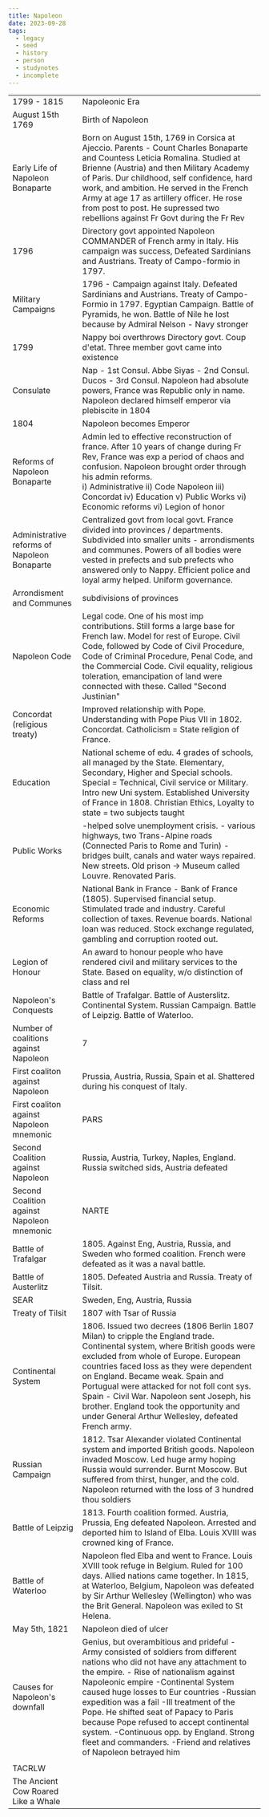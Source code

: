 ```yaml
---
title: Napoleon
date: 2023-09-28
tags:
  - legacy
  - seed
  - history
  - person
  - studynotes
  - incomplete
---
```

|   |   |
|---|---|
|1799 - 1815|Napoleonic Era|
|August 15th 1769|Birth of Napoleon|
|Early Life of Napoleon Bonaparte|Born on August 15th, 1769 in Corsica at Ajeccio. Parents - Count Charles Bonaparte and Countess Leticia Romalina. Studied at Brienne (Austria) and then Military Academy of Paris. Dur childhood, self confidence, hard work, and ambition. He served in the French Army at age 17 as artillery officer. He rose from post to post. He supressed two rebellions against Fr Govt during the Fr Rev|
|1796|Directory govt appointed Napoleon COMMANDER of French army in Italy. His campaign was success, Defeated Sardinians and Austrians. Treaty of Campo-formio in 1797.|
|Military Campaigns|1796 - Campaign against Italy. Defeated Sardinians and Austrians. Treaty of Campo-Formio in 1797. Egyptian Campaign. Battle of Pyramids, he won. Battle of Nile he lost because by Admiral Nelson - Navy stronger|
|1799|Nappy boi overthrows Directory govt. Coup d'etat. Three member govt came into existence|
|Consulate|Nap - 1st Consul. Abbe Siyas - 2nd Consul. Ducos - 3rd Consul. Napoleon had absolute powers, France was Republic only in name. Napoleon declared himself emperor via plebiscite in 1804|
|1804|Napoleon becomes Emperor|
|Reforms of Napoleon Bonaparte|Admin led to effective reconstruction of france. After 10 years of change during Fr Rev, France was exp a period of chaos and confusion. Napoleon brought order through his admin reforms.  <br>i) Administrative ii) Code Napoleon iii) Concordat iv) Education v) Public Works vi) Economic reforms vi) Legion of honor|
|Administrative reforms of Napoleon Bonaparte|Centralized govt from local govt. France divided into provinces / departments. Subdivided into smaller units - arrondisments and communes. Powers of all bodies were vested in prefects and sub prefects who answered only to Nappy. Efficient police and loyal army helped. Uniform governance.|
|Arrondisment and Communes|subdivisions of provinces|
|Napoleon Code|Legal code. One of his most imp contributions. Still forms a large base for French law. Model for rest of Europe. Civil Code, followed by Code of Civil Procedure, Code of Criminal Procedure, Penal Code, and the Commercial Code. Civil equality, religious toleration, emancipation of land were connected with these. Called "Second Justinian"|
|Concordat (religious treaty)|Improved relationship with Pope. Understanding with Pope Pius VII in 1802. Concordat. Catholicism = State religion of France.|
|Education|National scheme of edu. 4 grades of schools, all managed by the State. Elementary, Secondary, Higher and Special schools. Special = Technical, Civil service or Military. Intro new Uni system. Established University of France in 1808. Christian Ethics, Loyalty to state = two subjects taught|
|Public Works|-helped solve unemployment crisis. - various highways, two Trans-Alpine roads (Connected Paris to Rome and Turin) - bridges built, canals and water ways repaired. New streets. Old prison -> Museum called Louvre. Renovated Paris.|
|Economic Reforms|National Bank in France - Bank of France (1805). Supervised financial setup. Stimulated trade and industry. Careful collection of taxes. Revenue boards. National loan was reduced. Stock exchange regulated, gambling and corruption rooted out.|
|Legion of Honour|An award to honour people who have rendered civil and military services to the State. Based on equality, w/o distinction of class and rel|
|Napoleon's Conquests|Battle of Trafalgar. Battle of Austerslitz. Continental System. Russian Campaign. Battle of Leipzig. Battle of Waterloo.|
|Number of coalitions against Napoleon|7|
|First coaliton against Napoleon|Prussia, Austria, Russia, Spain et al. Shattered during his conquest of Italy.|
|First coaliton against Napoleon mnemonic|PARS|
|Second Coalition against Napoleon|Russia, Austria, Turkey, Naples, England. Russia switched sids, Austria defeated|
|Second Coalition against Napoleon mnemonic|NARTE|
|Battle of Trafalgar|1805. Against Eng, Austria, Russia, and Sweden who formed coalition. French were defeated as it was a naval battle.|
|Battle of Austerlitz|1805. Defeated Austria and Russia. Treaty of Tilsit.|
|SEAR|Sweden, Eng, Austria, Russia|
|Treaty of Tilsit|1807 with Tsar of Russia|
|Continental System|1806. Issued two decrees (1806 Berlin 1807 Milan) to cripple the England trade. Continental system, where British goods were excluded from whole of Europe. European countries faced loss as they were dependent on England. Became weak. Spain and Portugual were attacked for not foll cont sys. Spain - Civil War. Napoleon sent Joseph, his brother. England took the opportunity and under General Arthur Wellesley, defeated French army.|
|Russian Campaign|1812. Tsar Alexander violated Continental system and imported British goods. Napoleon invaded Moscow. Led huge army hoping Russia would surrender. Burnt Moscow. But suffered from thirst, hunger, and the cold. Napoleon returned with the loss of 3 hundred thou soldiers|
|Battle of Leipzig|1813. Fourth coalition formed. Austria, Prussia, Eng defeated Napoleon. Arrested and deported him to Island of Elba. Louis XVIII was crowned king of France.|
|Battle of Waterloo|Napoleon fled Elba and went to France. Louis XVIII took refuge in Belgium. Ruled for 100 days. Allied nations came together. In 1815, at Waterloo, Belgium, Napoleon was defeated by Sir Arthur Wellesley (Wellington) who was the Brit General. Napoleon was exiled to St Helena.|
|May 5th, 1821|Napoleon died of ulcer|
|Causes for Napoleon's downfall|Genius, but overambitious and prideful - Army consisted of soldiers from different nations who did not have any attachment to the empire. - Rise of nationalism against Napoleonic empire -Continental System caused huge losses to Eur countries -Russian expedition was a fail -Ill treatment of the Pope. He shifted seat of Papacy to Paris because Pope refused to accept continental system. -Continuous opp. by England. Strong fleet and commanders. -Friend and relatives of Napoleon betrayed him|
|||
|TACRLW||
|The Ancient Cow Roared Like a Whale||
